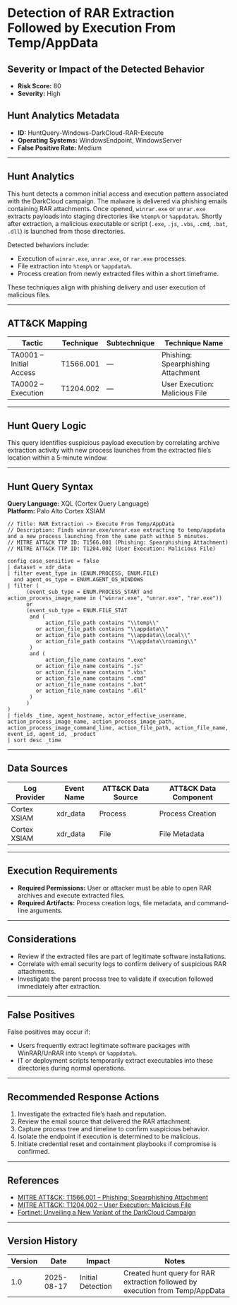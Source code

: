 # Detection of RAR Extraction Followed by Execution From Temp/AppData

## Severity or Impact of the Detected Behavior
- **Risk Score:** 80
- **Severity:** High

## Hunt Analytics Metadata

- **ID:** HuntQuery-Windows-DarkCloud-RAR-Execute
- **Operating Systems:** WindowsEndpoint, WindowsServer
- **False Positive Rate:** Medium

---

## Hunt Analytics

This hunt detects a common initial access and execution pattern associated with the DarkCloud campaign. 
The malware is delivered via phishing emails containing RAR attachments. Once opened, `winrar.exe` or `unrar.exe` 
extracts payloads into staging directories like `%temp%` or `%appdata%`. Shortly after extraction, a malicious 
executable or script (`.exe`, `.js`, `.vbs`, `.cmd`, `.bat`, `.dll`) is launched from those directories. 

Detected behaviors include:

- Execution of `winrar.exe`, `unrar.exe`, or `rar.exe` processes.  
- File extraction into `%temp%` or `%appdata%`.  
- Process creation from newly extracted files within a short timeframe.  

These techniques align with phishing delivery and user execution of malicious files.

---

## ATT&CK Mapping

| Tactic                        | Technique   | Subtechnique | Technique Name                               |
|-------------------------------|-------------|--------------|---------------------------------------------|
| TA0001 – Initial Access       | T1566.001   | —            | Phishing: Spearphishing Attachment          |
| TA0002 – Execution            | T1204.002   | —            | User Execution: Malicious File              |

---

## Hunt Query Logic

This query identifies suspicious payload execution by correlating archive extraction activity with 
new process launches from the extracted file’s location within a 5‑minute window.

---

## Hunt Query Syntax

**Query Language:** XQL (Cortex Query Language)  
**Platform:** Palo Alto Cortex XSIAM

```xql
// Title: RAR Extraction -> Execute From Temp/AppData
// Description: Finds winrar.exe/unrar.exe extracting to temp/appdata and a new process launching from the same path within 5 minutes.
// MITRE ATT&CK TTP ID: T1566.001 (Phishing: Spearphishing Attachment)
// MITRE ATT&CK TTP ID: T1204.002 (User Execution: Malicious File)

config case_sensitive = false 
| dataset = xdr_data 
| filter event_type in (ENUM.PROCESS, ENUM.FILE) 
  and agent_os_type = ENUM.AGENT_OS_WINDOWS 
| filter ( 
      (event_sub_type = ENUM.PROCESS_START and action_process_image_name in ("winrar.exe", "unrar.exe", "rar.exe")) 
      or 
      (event_sub_type = ENUM.FILE_STAT  
       and ( 
            action_file_path contains "\\temp\\"  
         or action_file_path contains "\\appdata\\"  
         or action_file_path contains "\\appdata\\local\\"  
         or action_file_path contains "\\appdata\\roaming\\" 
       ) 
       and ( 
            action_file_name contains ".exe" 
         or action_file_name contains ".js" 
         or action_file_name contains ".vbs" 
         or action_file_name contains ".cmd" 
         or action_file_name contains ".bat" 
         or action_file_name contains ".dll" 
       ) 
      ) 
) 
| fields _time, agent_hostname, actor_effective_username, action_process_image_name, action_process_image_path, action_process_image_command_line, action_file_path, action_file_name, event_id, agent_id, _product 
| sort desc _time 
```

---

## Data Sources

| Log Provider   | Event Name  | ATT&CK Data Source | ATT&CK Data Component |
|----------------|-------------|--------------------|------------------------|
| Cortex XSIAM   | xdr_data    | Process            | Process Creation       |
| Cortex XSIAM   | xdr_data    | File               | File Metadata          |

---

## Execution Requirements

- **Required Permissions:** User or attacker must be able to open RAR archives and execute extracted files.  
- **Required Artifacts:** Process creation logs, file metadata, and command-line arguments.  

---

## Considerations

- Review if the extracted files are part of legitimate software installations.  
- Correlate with email security logs to confirm delivery of suspicious RAR attachments.  
- Investigate the parent process tree to validate if execution followed immediately after extraction.  

---

## False Positives

False positives may occur if:  

- Users frequently extract legitimate software packages with WinRAR/UnRAR into `%temp%` or `%appdata%`.  
- IT or deployment scripts temporarily extract executables into these directories during normal operations.  

---

## Recommended Response Actions

1. Investigate the extracted file’s hash and reputation.  
2. Review the email source that delivered the RAR attachment.  
3. Capture process tree and timeline to confirm suspicious behavior.  
4. Isolate the endpoint if execution is determined to be malicious.  
5. Initiate credential reset and containment playbooks if compromise is confirmed.  

---

## References

- [MITRE ATT&CK: T1566.001 – Phishing: Spearphishing Attachment](https://attack.mitre.org/techniques/T1566/001/)  
- [MITRE ATT&CK: T1204.002 – User Execution: Malicious File](https://attack.mitre.org/techniques/T1204/002/)  
- [Fortinet: Unveiling a New Variant of the DarkCloud Campaign](https://www.fortinet.com/blog/threat-research/unveiling-a-new-variant-of-the-darkcloud-campaign)  

---

## Version History

| Version | Date       | Impact            | Notes                                                                 |
|---------|------------|-------------------|-----------------------------------------------------------------------|
| 1.0     | 2025-08-17 | Initial Detection | Created hunt query for RAR extraction followed by execution from Temp/AppData |
